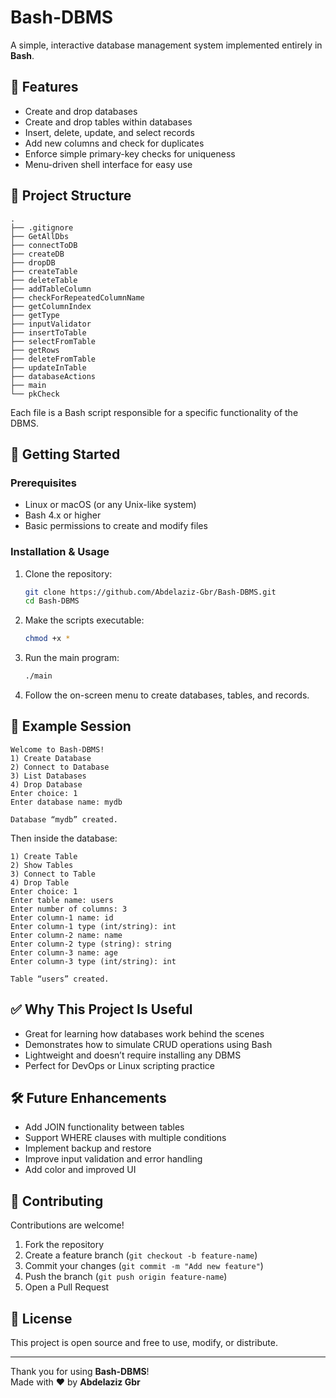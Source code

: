 # Bash-DBMS

A simple, interactive database management system implemented entirely in **Bash**.

## 🧰 Features

- Create and drop databases  
- Create and drop tables within databases  
- Insert, delete, update, and select records  
- Add new columns and check for duplicates  
- Enforce simple primary-key checks for uniqueness  
- Menu-driven shell interface for easy use  

## 📂 Project Structure

```
.
├── .gitignore
├── GetAllDbs
├── connectToDB
├── createDB
├── dropDB
├── createTable
├── deleteTable
├── addTableColumn
├── checkForRepeatedColumnName
├── getColumnIndex
├── getType
├── inputValidator
├── insertToTable
├── selectFromTable
├── getRows
├── deleteFromTable
├── updateInTable
├── databaseActions
├── main
└── pkCheck
```

Each file is a Bash script responsible for a specific functionality of the DBMS.

## 🚀 Getting Started

### Prerequisites
- Linux or macOS (or any Unix-like system)
- Bash 4.x or higher
- Basic permissions to create and modify files

### Installation & Usage
1. Clone the repository:
   ```bash
   git clone https://github.com/Abdelaziz-Gbr/Bash-DBMS.git
   cd Bash-DBMS
   ```

2. Make the scripts executable:
   ```bash
   chmod +x *
   ```

3. Run the main program:
   ```bash
   ./main
   ```

4. Follow the on-screen menu to create databases, tables, and records.

## 🧪 Example Session

```text
Welcome to Bash-DBMS!
1) Create Database
2) Connect to Database
3) List Databases
4) Drop Database
Enter choice: 1
Enter database name: mydb

Database “mydb” created.
```

Then inside the database:

```text
1) Create Table
2) Show Tables
3) Connect to Table
4) Drop Table
Enter choice: 1
Enter table name: users
Enter number of columns: 3
Enter column-1 name: id
Enter column-1 type (int/string): int
Enter column-2 name: name
Enter column-2 type (string): string
Enter column-3 name: age
Enter column-3 type (int/string): int

Table “users” created.
```

## ✅ Why This Project Is Useful

- Great for learning how databases work behind the scenes  
- Demonstrates how to simulate CRUD operations using Bash  
- Lightweight and doesn’t require installing any DBMS  
- Perfect for DevOps or Linux scripting practice  

## 🛠️ Future Enhancements

- Add JOIN functionality between tables  
- Support WHERE clauses with multiple conditions  
- Implement backup and restore  
- Improve input validation and error handling  
- Add color and improved UI  

## 👥 Contributing

Contributions are welcome!

1. Fork the repository  
2. Create a feature branch (`git checkout -b feature-name`)  
3. Commit your changes (`git commit -m "Add new feature"`)  
4. Push the branch (`git push origin feature-name`)  
5. Open a Pull Request  

## 📄 License

This project is open source and free to use, modify, or distribute.

---

Thank you for using **Bash-DBMS**!  
Made with ❤️ by **Abdelaziz Gbr**
